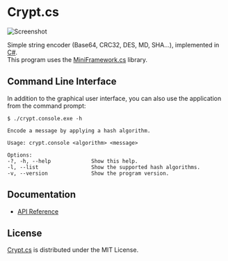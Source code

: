 # Crypt.cs
![Screenshot](http://dev.belin.io/crypt.cs/screenshot.png)

Simple string encoder (Base64, CRC32, DES, MD, SHA...), implemented in [C#](https://www.microsoft.com/net).  
This program uses the [MiniFramework.cs](https://github.com/cedx/miniframework.cs) library.

## Command Line Interface
In addition to the graphical user interface, you can also use the application from the command prompt:

    $ ./crypt.console.exe -h
    
    Encode a message by applying a hash algorithm.
    
    Usage: crypt.console <algorithm> <message>
    
    Options:
    -?, -h, --help             Show this help.
    -l, --list                 Show the supported hash algorithms.
    -v, --version              Show the program version.

## Documentation
* [API Reference](http://dev.belin.io/crypt.cs/api)

## License
[Crypt.cs](https://github.com/cedx/crypt.cs) is distributed under the MIT License.